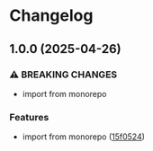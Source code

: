 # Changelog

## 1.0.0 (2025-04-26)


### ⚠ BREAKING CHANGES

* import from monorepo

### Features

* import from monorepo ([15f0524](https://github.com/blaahaj/dropbox-hacking-lister/commit/15f0524ad4a5b90a2eea867aa11086c2f79fe59d))
